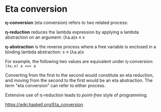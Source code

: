 # Eta conversion

**η-conversion** (eta conversion) refers to two related process:

**η-reduction** reduces the lambda expression by applying a lambda abstraction on an argument: (λa.a)x ≡ x

**η-abstraction** is the reverse process where a free variable is enclosed in a binding lambda abstraction: x ≡ (λa.a)x

For example, the following two values are equivalent under η-conversion:   
`(λx.x) a <=> a`

Converting from the first to the second would constitute an eta reduction, and moving from the second to the first would be an eta abstraction. The term "eta conversion" can refer to either process.

Extensive use of η-reduction leads to *point-free* style of programming.

https://wiki.haskell.org/Eta_conversion
